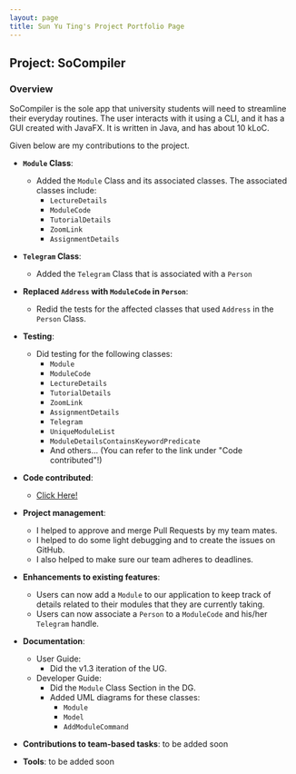 ```yaml
---
layout: page
title: Sun Yu Ting's Project Portfolio Page
---
```


## Project: SoCompiler

### Overview

SoCompiler is the sole app that university students will need to streamline their everyday routines.
The user interacts with it using a CLI, and it has a GUI created with JavaFX.
It is written in Java, and has about 10 kLoC.

Given below are my contributions to the project.

* **`Module` Class**:
  * Added the `Module` Class and its associated classes. The associated classes include:
    * `LectureDetails`
    * `ModuleCode`
    * `TutorialDetails`
    * `ZoomLink`
    * `AssignmentDetails`

* **`Telegram` Class**:
  * Added the `Telegram` Class that is associated with a `Person`

* **Replaced `Address` with `ModuleCode` in `Person`**:
  * Redid the tests for the affected classes that used `Address` in the `Person` Class.

* **Testing**:
  * Did testing for the following classes:
    * `Module`
    * `ModuleCode`
    * `LectureDetails`
    * `TutorialDetails`
    * `ZoomLink`
    * `AssignmentDetails`
    * `Telegram`
    * `UniqueModuleList`
    * `ModuleDetailsContainsKeywordPredicate`
    * And others... (You can refer to the link under "Code contributed"!)

* **Code contributed**:
  * [Click Here!](https://nus-cs2103-ay2223s1.github.io/tp-dashboard/?search=effixion&breakdown=true)

* **Project management**:
  * I helped to approve and merge Pull Requests by my team mates.
  * I helped to do some light debugging and to create the issues on GitHub.
  * I also helped to make sure our team adheres to deadlines.

* **Enhancements to existing features**:
  * Users can now add a `Module` to our application to keep track of details related to their modules that they are currently taking.
  * Users can now associate a `Person` to a `ModuleCode` and his/her `Telegram` handle.

* **Documentation**:
    * User Guide:
      * Did the v1.3 iteration of the UG.
    * Developer Guide:
      * Did the `Module` Class Section in the DG.
      * Added UML diagrams for these classes:
        * `Module`
        * `Model`
        * `AddModuleCommand`

* **Contributions to team-based tasks**:
  to be added soon
* **Tools**:
  to be added soon
